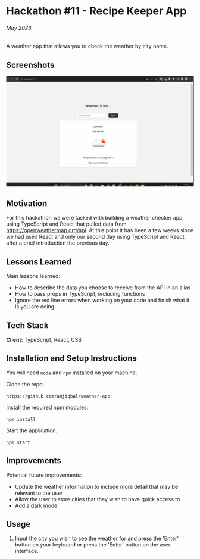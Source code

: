 # Hackathon #11 - Recipe Keeper App

###### May 2023

A weather app that allows you to check the weather by city name.

## Screenshots

![Weather app gif](./weather_or_not/assets/weather.gif)

## Motivation

For this hackathon we were tasked with building a weather checker app using TypeScript and React that pulled data from https://openweathermap.org/api. At this point it has been a few weeks since we had used React and only our second day using TypeScript and React after a brief introduction the previous day.

## Lessons Learned

Main lessons learned:

- How to describe the data you choose to receive from the API in an alias
- How to pass props in TypeScript, including functions
- Ignore the red line errors when working on your code and finish what it is you are doing

## Tech Stack

**Client:** TypeScript, React, CSS

## Installation and Setup Instructions

You will need `node` and `npm` installed on your machine.

Clone the repo:

`https://github.com/anjiqbal/weather-app`

Install the required npm modules:

`npm install`

Start the application:

`npm start`

## Improvements

Potential future improvements:

- Update the weather information to include more detail that may be relevant to the user
- Allow the user to store cities that they wish to have quick access to
- Add a dark mode

## Usage

1. Input the city you wish to see the weather for and press the 'Enter' button on your keyboard or press the 'Enter' button on the user interface.
